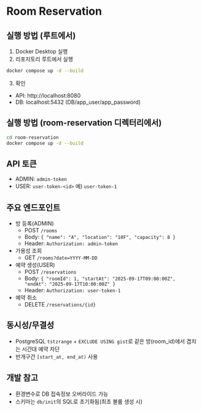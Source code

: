 # Room Reservation

## 실행 방법 (루트에서)
1. Docker Desktop 실행
2. 리포지토리 루트에서 실행
```bash
docker compose up -d --build
```
3. 확인
- API: http://localhost:8080
- DB: localhost:5432 (DB/app_user/app_password)

## 실행 방법 (room-reservation 디렉터리에서)
```bash
cd room-reservation
docker compose up -d --build
```

## API 토큰
- ADMIN: `admin-token`
- USER: `user-token-<id>` 예) `user-token-1`

## 주요 엔드포인트
- 방 등록(ADMIN)
  - POST `/rooms`
  - Body: `{ "name": "A", "location": "10F", "capacity": 8 }`
  - Header: `Authorization: admin-token`
- 가용성 조회
  - GET `/rooms?date=YYYY-MM-DD`
- 예약 생성(USER)
  - POST `/reservations`
  - Body: `{ "roomId": 1, "startAt": "2025-09-17T09:00:00Z", "endAt": "2025-09-17T10:00:00Z" }`
  - Header: `Authorization: user-token-1`
- 예약 취소
  - DELETE `/reservations/{id}`

## 동시성/무결성
- PostgreSQL `tstzrange` + `EXCLUDE USING gist`로 같은 방(room_id)에서 겹치는 시간대 예약 차단
- 반개구간 `[start_at, end_at)` 사용

## 개발 참고
- 환경변수로 DB 접속정보 오버라이드 가능
- 스키마는 `db/init`의 SQL로 초기화됨(최초 볼륨 생성 시)


